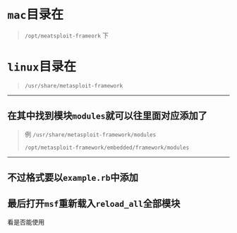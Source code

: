 # `mac`目录在
> `/opt/meatsploit-frameork` 下

# `linux`目录在
>`/usr/share/metasploit-framework`

----
## 在其中找到模块`modules`就可以往里面对应添加了

> 例 `/usr/share/metasploit-framework/modules`
> 
> `/opt/metasploit-framework/embedded/framework/modules`

----
## 不过格式要以`example.rb`中添加



## 最后打开`msf`重新载入`reload_all`全部模块

看是否能使用